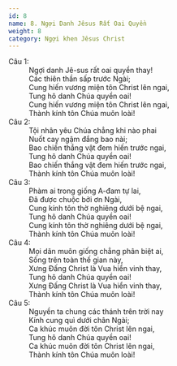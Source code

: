 ```yaml
---
id: 8
name: 8. Ngợi Danh Jêsus Rất Oai Quyền
weight: 8
category: Ngợi khen Jêsus Christ
---
```

<dl><dt>Câu 1:</dt><dd data-verse="1">Ngợi danh Jê-sus rất oai quyền thay! <br/>Các thiên thần sấp trước Ngài; <br/>Cung hiến vương miện tôn Christ lên ngai, <br/>Tung hô danh Chúa quyền oai! <br/>Cung hiến vương miện tôn Christ lên ngai, <br/>Thành kính tôn Chúa muôn loài! </dd><dt>Câu 2:</dt><dd data-verse="2">Tội nhân yêu Chúa chẳng khi nào phai <br/>Nuốt cay ngậm đắng bao nài; <br/>Bao chiến thắng vật đem hiến trước ngai, <br/>Tung hô danh Chúa quyền oai! <br/>Bao chiến thắng vật đem hiến trước ngai, <br/>Thành kính tôn Chúa muôn loài! </dd><dt>Câu 3:</dt><dd data-verse="3">Phàm ai trong giống A-đam tự lai, <br/>Đã được chuộc bởi ơn Ngài, <br/>Cung kính tôn thờ nghiêng dưới bệ ngai, <br/>Tung hô danh Chúa quyền oai! <br/>Cung kính tôn thờ nghiêng dưới bệ ngai, <br/>Thành kính tôn Chúa muôn loài! </dd><dt>Câu 4:</dt><dd data-verse="4">Mọi dân muôn giống chẳng phân biệt ai, <br/>Sống trên toàn thế gian này, <br/>Xưng Đấng Christ là Vua hiển vinh thay, <br/>Tung hô danh Chúa quyền oai! <br/>Xưng Đấng Christ là Vua hiển vinh thay, <br/>Thành kính tôn Chúa muôn loài! </dd><dt>Câu 5:</dt><dd data-verse="5">Nguyền ta chung các thánh trên trời nay <br/>Kính cung quì dưới chân Ngài; <br/>Ca khúc muôn đời tôn Christ lên ngai, <br/>Tung hô danh Chúa quyền oai! <br/>Ca khúc muôn đời tôn Christ lên ngai, <br/>Thành kính tôn Chúa muôn loài! </dd></dl>
